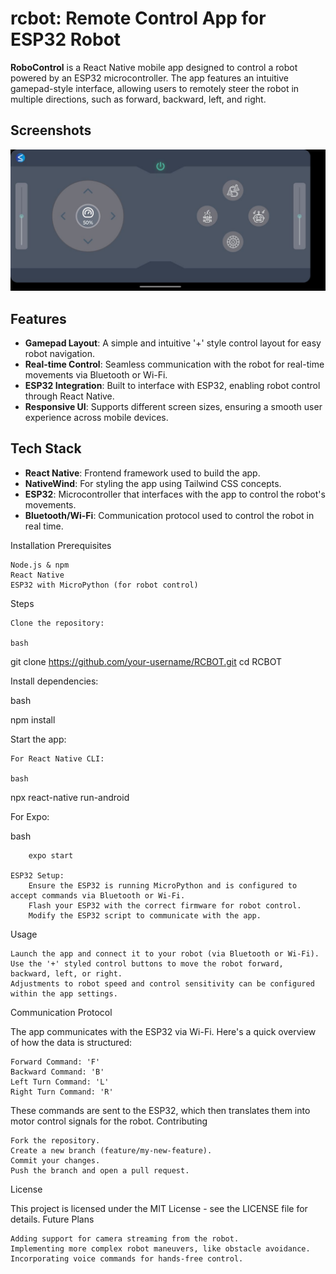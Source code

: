 # rcbot: Remote Control App for ESP32 Robot

**RoboControl** is a React Native mobile app designed to control a robot powered by an ESP32 microcontroller. The app features an intuitive gamepad-style interface, allowing users to remotely steer the robot in multiple directions, such as forward, backward, left, and right.


## Screenshots

 ![App Screenshot](public/image.png) 

## Features

- **Gamepad Layout**: A simple and intuitive '+' style control layout for easy robot navigation.
- **Real-time Control**: Seamless communication with the robot for real-time movements via Bluetooth or Wi-Fi.
- **ESP32 Integration**: Built to interface with ESP32, enabling robot control through React Native.
- **Responsive UI**: Supports different screen sizes, ensuring a smooth user experience across mobile devices.


## Tech Stack

- **React Native**: Frontend framework used to build the app.
- **NativeWind**: For styling the app using Tailwind CSS concepts.
- **ESP32**: Microcontroller that interfaces with the app to control the robot's movements.
- **Bluetooth/Wi-Fi**: Communication protocol used to control the robot in real time.


Installation
Prerequisites

    Node.js & npm
    React Native 
    ESP32 with MicroPython (for robot control)

Steps

    Clone the repository:

    bash

git clone https://github.com/your-username/RCBOT.git
cd RCBOT

Install dependencies:

bash

npm install

Start the app:

    For React Native CLI:

    bash

npx react-native run-android

For Expo:

bash

        expo start

    ESP32 Setup:
        Ensure the ESP32 is running MicroPython and is configured to accept commands via Bluetooth or Wi-Fi.
        Flash your ESP32 with the correct firmware for robot control.
        Modify the ESP32 script to communicate with the app.

Usage

    Launch the app and connect it to your robot (via Bluetooth or Wi-Fi).
    Use the '+' styled control buttons to move the robot forward, backward, left, or right.
    Adjustments to robot speed and control sensitivity can be configured within the app settings.

Communication Protocol

The app communicates with the ESP32 via Wi-Fi. Here's a quick overview of how the data is structured:

    Forward Command: 'F'
    Backward Command: 'B'
    Left Turn Command: 'L'
    Right Turn Command: 'R'

These commands are sent to the ESP32, which then translates them into motor control signals for the robot.
Contributing

    Fork the repository.
    Create a new branch (feature/my-new-feature).
    Commit your changes.
    Push the branch and open a pull request.

License

This project is licensed under the MIT License - see the LICENSE file for details.
Future Plans

    Adding support for camera streaming from the robot.
    Implementing more complex robot maneuvers, like obstacle avoidance.
    Incorporating voice commands for hands-free control.
